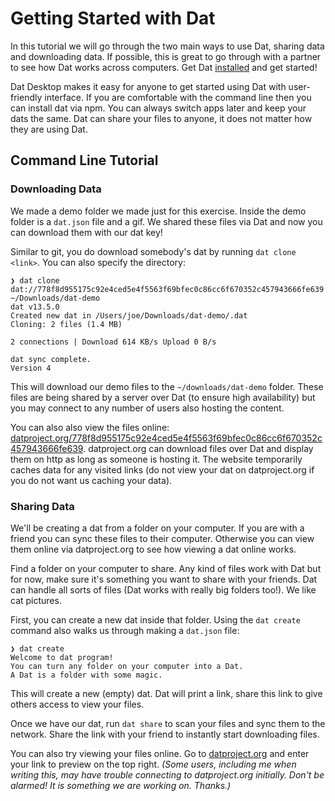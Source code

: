 # Getting Started with Dat 

In this tutorial we will go through the two main ways to use Dat, sharing data and downloading data. If possible, this is great to go through with a partner to see how Dat works across computers. Get Dat [installed](intro#installation) and get started!

Dat Desktop makes it easy for anyone to get started using Dat with user-friendly interface. If you are comfortable with the command line then you can install dat via npm. You can always switch apps later and keep your dats the same. Dat can share your files to anyone, it does not matter how they are using Dat.

## Command Line Tutorial

### Downloading Data

We made a demo folder we made just for this exercise. Inside the demo folder is a `dat.json` file and a gif. We shared these files via Dat and now you can download them with our dat key!

Similar to git, you do download somebody's dat by running `dat clone <link>`. You can also specify the directory:

```
❯ dat clone dat://778f8d955175c92e4ced5e4f5563f69bfec0c86cc6f670352c457943666fe639 ~/Downloads/dat-demo
dat v13.5.0
Created new dat in /Users/joe/Downloads/dat-demo/.dat
Cloning: 2 files (1.4 MB)

2 connections | Download 614 KB/s Upload 0 B/s

dat sync complete.
Version 4
```

This will download our demo files to the `~/downloads/dat-demo` folder. These files are being shared by a server over Dat (to ensure high availability) but you may connect to any number of users also hosting the content.

You can also also view the files online: [datproject.org/778f8d955175c92e4ced5e4f5563f69bfec0c86cc6f670352c457943666fe639](https://datproject.org/778f8d955175c92e4ced5e4f5563f69bfec0c86cc6f670352c457943666fe639/). datproject.org can download files over Dat and display them on http as long as someone is hosting it. The website temporarily caches data for any visited links (do not view your dat on datproject.org if you do not want us caching your data).

### Sharing Data

We'll be creating a dat from a folder on your computer. If you are with a friend you can sync these files to their computer. Otherwise you can view them online via datproject.org to see how viewing a dat online works. 

Find a folder on your computer to share. Any kind of files work with Dat but for now, make sure it's something you want to share with your friends. Dat can handle all sorts of files (Dat works with really big folders too!). We like cat pictures.

First, you can create a new dat inside that folder. Using the `dat create` command also walks us through making a `dat.json` file:

```
❯ dat create
Welcome to dat program!
You can turn any folder on your computer into a Dat.
A Dat is a folder with some magic.
```

This will create a new (empty) dat. Dat will print a link, share this link to give others access to view your files.

Once we have our dat, run `dat share` to scan your files and sync them to the network. Share the link with your friend to instantly start downloading files.

You can also try viewing your files online. Go to [datproject.org](https://datproject.org/explore) and enter your link to preview on the top right. *(Some users, including me when writing this, may have trouble connecting to datproject.org initially. Don't be alarmed! It is something we are working on. Thanks.)*
